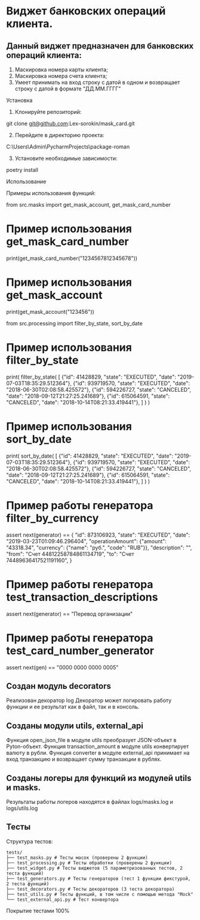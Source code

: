 # Виджет банковских операций клиента.

## Данный виджет предназначен для банковских операций клиента:
1. Маскировка номера карты клиента;
2. Маскировка номера счета клиента;
3. Умеет принимать на вход строку с датой в одном и
возвращает строку с датой в формате "ДД.ММ.ГГГГ"



Установка


1. Клонируйте репозиторий:

git clone
git@github.com:Lex-sorokin/mask_card.git

2. Перейдите в директорию проекта:

C:\Users\Admin\PycharmProjects\package-roman


3. Установите необходимые зависимости:

poetry install


Использование

Примеры использования функций:

from src.masks import get_mask_account, get_mask_card_number

# Пример использования get_mask_card_number

print(get_mask_card_number("1234567812345678"))

# Пример использования get_mask_account

print(get_mask_account("123456"))


from src.processing import filter_by_state, sort_by_date

# Пример использования filter_by_state
print(
filter_by_state(
[
{"id": 41428829, "state": "EXECUTED", "date": "2019-07-03T18:35:29.512364"},
{"id": 939719570, "state": "EXECUTED", "date": "2018-06-30T02:08:58.425572"},
{"id": 594226727, "state": "CANCELED", "date": "2018-09-12T21:27:25.241689"},
{"id": 615064591, "state": "CANCELED", "date": "2018-10-14T08:21:33.419441"},
]
)
)

# Пример использования sort_by_date
print(
sort_by_date(
[
{"id": 41428829, "state": "EXECUTED", "date": "2019-07-03T18:35:29.512364"},
{"id": 939719570, "state": "EXECUTED", "date": "2018-06-30T02:08:58.425572"},
{"id": 594226727, "state": "CANCELED", "date": "2018-09-12T21:27:25.241689"},
{"id": 615064591, "state": "CANCELED", "date": "2018-10-14T08:21:33.419441"},
]
)
)
# Пример работы генератора filter_by_currency
assert next(generator) == {
        "id": 873106923,
        "state": "EXECUTED",
        "date": "2019-03-23T01:09:46.296404",
        "operationAmount": {"amount": "43318.34", "currency": {"name": "руб.", "code": "RUB"}},
        "description": "",
        "from": "Счет 44812258784861134719",
        "to": "Счет 74489636417521191160",
    }

# Пример работы генератора test_transaction_descriptions
assert next(generator) == "Перевод организации"

# Пример работы генератора test_card_number_generator
assert next(gen) == "0000 0000 0000 0005"

## Cоздан модуль decorators
Реализован декоратор log
Декоратор может логировать работу функции и ее результат как в файл, 
так и в консоль.

## Созданы модули utils, external_api
Функция open_json_file в модуле utils преобразует JSON-объект в Pyton-объект.
Функция transaction_amount в модуле utils конвертирует валюту в рубли.
Функция converter в модуле external_api принимает на вход транзакцию и возвращает сумму транзакции в рублях.

## Созданы логеры для функций из модулей utils и masks.
Результаты работы логеров находятся в файлах logs/masks.log и logs/utils.log

## Тесты

Структура тестов:

```
tests/
├── test_masks.py # Тесты масок (проверены 2 функции)
├── test_processing.py # Тесты обработки (проверены 2 функции)
├── test_widget.py # Тесты виджетов (5 параметризованных тестов, 2 теста функций)
├── test_generators.py # Тесты генераторов (тест 1 функции фикстурой, 2 теста функций)
├── test_decorators.py # Тесты декораторов (3 теста декоратора)
├── test_utils.py # Тесты функций, в том числе с помощью метода "Mock"
└── test_external_api.py # Тест конвертора
```
Покрытие тестами 100%